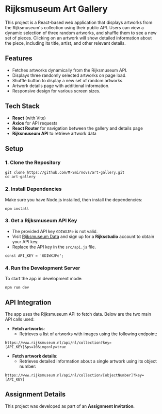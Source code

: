# Rijksmuseum Art Gallery

This project is a React-based web application that displays artworks from the Rijksmuseum's collection using their public API. Users can view a dynamic selection of three random artworks, and shuffle them to see a new set of pieces. Clicking on an artwork will show detailed information about the piece, including its title, artist, and other relevant details.

## Features

- Fetches artworks dynamically from the Rijksmuseum API.
- Displays three randomly selected artworks on page load.
- Shuffle button to display a new set of random artworks.
- Artwork details page with additional information.
- Responsive design for various screen sizes.

## Tech Stack

- **React** (with Vite)
- **Axios** for API requests
- **React Router** for navigation between the gallery and details page
- **Rijksmuseum API** to retrieve artwork data

## Setup

### 1. Clone the Repository

```
git clone https://github.com/M-Smirnovs/art-gallery.git
cd art-gallery
```

### 2. Install Dependencies

Make sure you have Node.js installed, then install the dependencies:

```
npm install
```

### 3. Get a Rijksmuseum API Key

- The provided API key `GDIWXJFe` is not valid.
- Visit [Rijksmuseum Data](https://data.rijksmuseum.nl/) and sign up for a **Rijksstudio** account to obtain your API key.
- Replace the API key in the `src/api.js` file.

```
const API_KEY = 'GDIWXJFe';
```

### 4. Run the Development Server

To start the app in development mode:

```
npm run dev
```

## API Integration

The app uses the Rijksmuseum API to fetch data. Below are the two main API calls used:

- **Fetch artworks**:
  - Retrieves a list of artworks with images using the following endpoint:

```
https://www.rijksmuseum.nl/api/nl/collection?key=[API_KEY]&ps=10&imgonly=true
```

- **Fetch artwork details**:
  - Retrieves detailed information about a single artwork using its object number:

```
https://www.rijksmuseum.nl/api/nl/collection/[objectNumber]?key=[API_KEY]
```

## Assignment Details

This project was developed as part of an **Assignment Invitation**.
